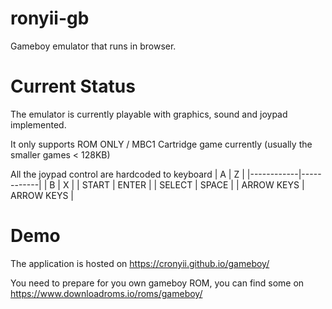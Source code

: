 # ronyii-gb
Gameboy emulator that runs in browser.

# Current Status
The emulator is currently playable with graphics, sound and joypad implemented.

It only supports ROM ONLY / MBC1 Cartridge game currently (usually the smaller games < 128KB)

All the joypad control are hardcoded to keyboard
| A          | Z          |
|------------|------------|
| B          | X          |
| START      | ENTER      |
| SELECT     | SPACE      |
| ARROW KEYS | ARROW KEYS |
# Demo
The application is hosted on https://cronyii.github.io/gameboy/

You need to prepare for you own gameboy ROM, you can find some on https://www.downloadroms.io/roms/gameboy/
